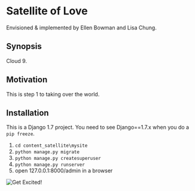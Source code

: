 # Satellite of Love

Envisioned & implemented by Ellen Bowman and Lisa Chung. 

## Synopsis

Cloud 9.

## Motivation

This is step 1 to taking over the world.

## Installation

This is a Django 1.7 project. You need to see Django==1.7.x when you do a `pip freeze`.

1. `cd content_satellite\mysite`
2. `python manage.py migrate`
3. `python manage.py createsuperuser`
4. `python manage.py runserver`
5. open 127.0.0.1:8000/admin in a browser

![Get Excited!](https://tsotniashvili.files.wordpress.com/2011/04/funny-cat-faces-2.jpg "Get Excited!")